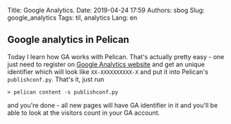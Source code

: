 Title: Google Analytics.
Date: 2019-04-24 17:59
Authors: sbog
Slug: google_analytics
Tags: til, analytics
Lang: en

## Google analytics in Pelican

Today I learn how GA works with Pelican. That's actually pretty easy - one just
need to register on [Google Analytics website][1] and get an unique identifier
which will look like `XX-XXXXXXXXXX-X` and put it into Pelican's `publishconf.py`.
That's it, just run

```
> pelican content -s publishconf.py
```

and you're done - all new pages will have GA identifier in it and you'll be able
to look at the visitors count in your GA account.

[1]: https://analytics.google.com
